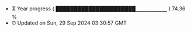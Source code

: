 - ⏳ Year progress { ██████████████████████▁▁▁▁▁▁▁▁ } 74.36 %
- ⏰ Updated on Sun, 29 Sep 2024 03:30:57 GMT

